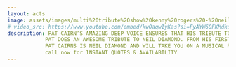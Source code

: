 ```yaml
---
layout: acts
image: assets/images/multi%20tribute%20show%20kenny%20rogers%20-%20neil%20diamond.jpg
# video_src: https://www.youtube.com/embed/kwOaqwIyKas?si=FyAYW6OFKMdkuAjb
description: PAT CAIRN’S AMAZING DEEP VOICE ENSURES THAT HIS TRIBUTE TO KENNY ROGERS IS AUTHENTIC YOU’LL BELIEVE YOU ARE LISTENING TO THE REAL THING.  HIS APPEARANCE ON STARS IN THEIR EYE’S  SECURED PAT HIS PLACE AS THE COUNTRY’S  LEADING KENNY  ROGERS TRIBUTE.<hr>
            PAT DOES AN AWESOME TRIBUTE TO NEIL DIAMOND. FROM HIS FIRST SONG PAT COMMANDS THE STAGE WITH SUCH POWER AND RAW  EMOTION ENSURING EACH SONG CAPTURES YOUR HEART AND LEAVES YOU EAGER FOR THE NEXT.  <hr>
            PAT CAIRNS IS NEIL DIAMOND AND WILL TAKE YOU ON A MUSICAL ROLLER COASTER OF ALL THE SONGS YOU LOVE TO HEAR, FROM AMERICA TO HELLO AGAIN.  <hr>
            call now for INSTANT QUOTES & AVAILABILITY
---
```


